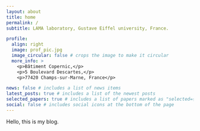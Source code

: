 ```yaml
---
layout: about
title: home
permalink: /
subtitle: LAMA laboratory, Gustave Eiffel university, France.

profile:
  align: right
  image: prof_pic.jpg
  image_circular: false # crops the image to make it circular
  more_info: >
    <p>Bâtiment Copernic,</p>
    <p>5 Boulevard Descartes,</p>
    <p>77420 Champs-sur-Marne, France</p>

news: false # includes a list of news items
latest_posts: true # includes a list of the newest posts
selected_papers: true # includes a list of papers marked as "selected={true}"
social: false # includes social icons at the bottom of the page
---
```


Hello, this is my blog.
